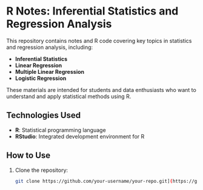 # R Notes: Inferential Statistics and Regression Analysis

This repository contains notes and R code covering key topics in statistics and regression analysis, including:

- **Inferential Statistics**
- **Linear Regression**
- **Multiple Linear Regression**
- **Logistic Regression**

These materials are intended for students and data enthusiasts who want to understand and apply statistical methods using R.

## Technologies Used

- **R**: Statistical programming language
- **RStudio**: Integrated development environment for R

## How to Use

1. Clone the repository:
   ```bash
   git clone https://github.com/your-username/your-repo.git](https://github.com/ByronCaices/ESTADISTICA-INFERENCIAL
